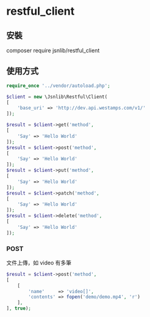 # restful_client

## 安裝
composer require jsnlib/restful_client


## 使用方式

````php 
require_once '../vendor/autoload.php';

$client = new \Jsnlib\Restful\Client(
[
    'base_uri' => 'http://dev.api.westamps.com/v1/'
]);
````

````php 
$result = $client->get('method', 
[
    'Say' => 'Hello World'
]);
$result = $client->post('method', 
[
    'Say' => 'Hello World'
]);
$result = $client->put('method', 
[
    'Say' => 'Hello World'
]);
$result = $client->patch('method', 
[
    'Say' => 'Hello World'
]);
$result = $client->delete('method', 
[
    'Say' => 'Hello World'
]);
````

### POST
文件上傳，如 video 有多筆
````php 
$result = $client->post('method', 
[
    [
        'name'     => 'video[]',
        'contents' => fopen('demo/demo.mp4', 'r')
    ],
], true);

````
